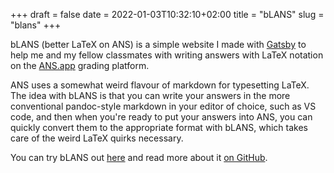 +++ 
draft = false
date = 2022-01-03T10:32:10+02:00
title = "bLANS"
slug = "blans" 
+++

bLANS (better LaTeX on ANS) is a simple website I made with
[Gatsby](https://www.gatsbyjs.com/) to help me and my fellow classmates with
writing answers with LaTeX notation on the [ANS.app](https://ans.app/) grading
platform.

ANS uses a somewhat weird flavour of markdown for typesetting LaTeX. The idea
with bLANS is that you can write your answers in the more conventional
pandoc-style markdown in your editor of choice, such as VS code, and then when
you're ready to put your answers into ANS, you can quickly convert them to the
appropriate format with bLANS, which takes care of the weird LaTeX quirks
necessary.

You can try bLANS out [here](/bLANS) and read more about it
[on GitHub](https://github.com/thesofakillers/bLANS).
